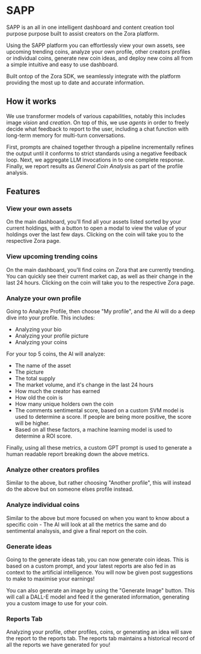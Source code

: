 # SAPP

SAPP is an all in one intelligent dashboard and content creation tool purpose purpose built to assist creators on the Zora platform.

Using the SAPP platform you can effortlessly view your own assets, see upcoming trending coins, analyze your own profile, other creators profiles or individual coins, generate new coin ideas, and deploy new coins all from a simple intuitive and easy to use dashboard.

Built ontop of the Zora SDK, we seamlessly integrate with the platform providing the most up to date and accurate information.

## How it works

We use transformer models of various capabilities, notably this includes image _vision_ and _creation_. On top of this, we use _agents_ in order to freely decide what feedback
to report to the user, including a chat function with long-term memory for multi-turn conversations.

First, prompts are chained together through a pipeline incrementally refines the output until it conforms to strict standards using a negative feedback loop. Next, we aggregate
LLM invocations in to one complete response. Finally, we report results as _General Coin Analysis_ as part of the profile analysis.

## Features

### View your own assets

On the main dashboard, you'll find all your assets listed sorted by your current holdings, with a button to open a modal to view the value of your holdings over the last few days. Clicking on the coin will take you to the respective Zora page.

### View upcoming trending coins

On the main dashboard, you'll find coins on Zora that are currently trending. You can quickly see their current market cap, as well as their change in the last 24 hours. Clicking on the coin will take you to the respective Zora page.

### Analyze your own profile

Going to Analyze Profile, then choose "My profile", and the AI will do a deep dive into your profile. This includes:

- Analyzing your bio
- Analyzing your profile picture
- Analyzing your coins

For your top 5 coins, the AI will analyze:

- The name of the asset
- The picture
- The total supply
- The market volume, and it's change in the last 24 hours
- How much the creator has earned
- How old the coin is
- How many unique holders own the coin
- The comments sentimental score, based on a custom SVM model is used to determine a score. If people are being more positive, the score will be higher.
- Based on all these factors, a machine learning model is used to determine a ROI score.

Finally, using all these metrics, a custom GPT prompt is used to generate a human readable report breaking down the above metrics.

### Analyze other creators profiles

Similar to the above, but rather choosing "Another profile", this will instead do the above but on someone elses profile instead.

### Analyze individual coins

Similar to the above but more focused on when you want to know about a specific coin - The AI will look at all the metrics the same and do sentimental analsysis, and give a final report on the coin.

### Generate ideas

Going to the generate ideas tab, you can now generate coin ideas. This is based on a custom prompt, and your latest reports are also fed in as context to the artificial intelligence. You will now be given post suggestions to make to maximise your earnings!

You can also generate an image by using the "Generate Image" button. This will call a DALL-E model and feed it the generated information, generating you a custom image to use for your coin.

### Reports Tab

Analyzing your profile, other profiles, coins, or generating an idea will save the report to the reports tab. The reports tab maintains a historical record of all the reports we have generated for you!
